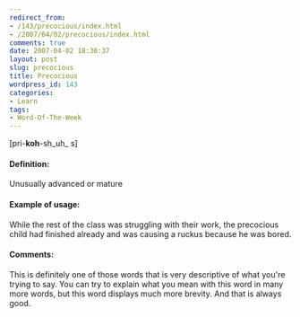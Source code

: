 ```yaml
---
redirect_from:
- /143/precocious/index.html
- /2007/04/02/precocious/index.html
comments: true
date: 2007-04-02 18:30:37
layout: post
slug: precocious
title: Precocious
wordpress_id: 143
categories:
- Learn
tags:
- Word-Of-The-Week
---
```


[pri-**koh**-sh_uh_ s]


#### Definition:


Unusually advanced or mature



#### Example of usage:


While the rest of the class was struggling with their work, the precocious child had finished already and was causing a ruckus because he was bored.



#### Comments:


This is definitely one of those words that is very descriptive of what you're trying to say.  You can try to explain what you mean with this word in many more words, but this word displays much more brevity.  And that is always good.

